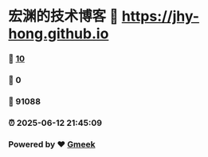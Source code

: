 # 宏渊的技术博客 :link: https://jhy-hong.github.io 
### :page_facing_up: [10](https://jhy-hong.github.io/tag.html) 
### :speech_balloon: 0 
### :hibiscus: 91088 
### :alarm_clock: 2025-06-12 21:45:09 
### Powered by :heart: [Gmeek](https://github.com/Meekdai/Gmeek)
